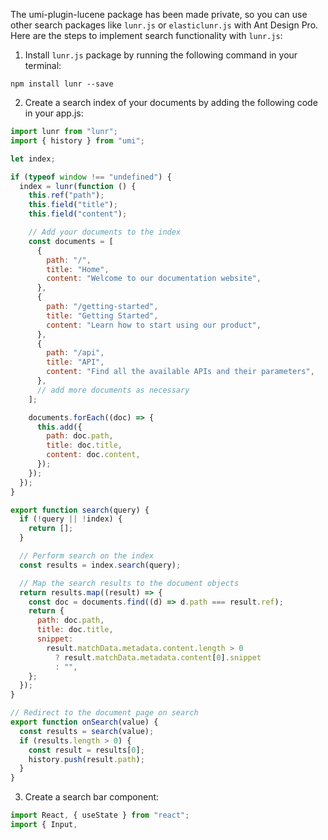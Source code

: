 The umi-plugin-lucene package has been made private, so you can use other search packages like `lunr.js` or `elasticlunr.js` with Ant Design Pro. Here are the steps to implement search functionality with `lunr.js`:

1. Install `lunr.js` package by running the following command in your terminal:

```shell
npm install lunr --save
```

2. Create a search index of your documents by adding the following code in your app.js:

```js
import lunr from "lunr";
import { history } from "umi";

let index;

if (typeof window !== "undefined") {
  index = lunr(function () {
    this.ref("path");
    this.field("title");
    this.field("content");

    // Add your documents to the index
    const documents = [
      {
        path: "/",
        title: "Home",
        content: "Welcome to our documentation website",
      },
      {
        path: "/getting-started",
        title: "Getting Started",
        content: "Learn how to start using our product",
      },
      {
        path: "/api",
        title: "API",
        content: "Find all the available APIs and their parameters",
      },
      // add more documents as necessary
    ];

    documents.forEach((doc) => {
      this.add({
        path: doc.path,
        title: doc.title,
        content: doc.content,
      });
    });
  });
}

export function search(query) {
  if (!query || !index) {
    return [];
  }

  // Perform search on the index
  const results = index.search(query);

  // Map the search results to the document objects
  return results.map((result) => {
    const doc = documents.find((d) => d.path === result.ref);
    return {
      path: doc.path,
      title: doc.title,
      snippet:
        result.matchData.metadata.content.length > 0
          ? result.matchData.metadata.content[0].snippet
          : "",
    };
  });
}

// Redirect to the document page on search
export function onSearch(value) {
  const results = search(value);
  if (results.length > 0) {
    const result = results[0];
    history.push(result.path);
  }
}
```

3. Create a search bar component:

```js
import React, { useState } from "react";
import { Input,
```
